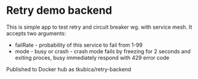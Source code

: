 # Retry demo backend
This is simple app to test retry and circuit breaker wg. with service mesh. It accepts two arguments:

- failRate - probability of this service to fail from 1-99
- mode - busy or crash - crash mode fails by freezing for 2 seconds and exiting proces, busy immediately respond with 429 error code

Published to Docker hub as tkubica/retry-backend